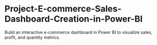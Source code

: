 # Project-E-commerce-Sales-Dashboard-Creation-in-Power-BI
Build an interactive e-commerce dashboard in Power BI to visualize sales, profit, and quantity metrics.
